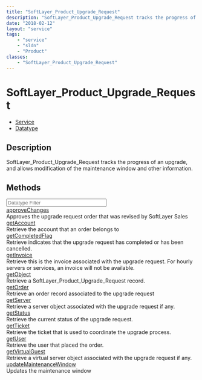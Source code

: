 ```yaml
---
title: "SoftLayer_Product_Upgrade_Request"
description: "SoftLayer_Product_Upgrade_Request tracks the progress of an upgrade, and allows modification of the maintenance window a... "
date: "2018-02-12"
layout: "service"
tags:
    - "service"
    - "sldn"
    - "Product"
classes:
    - "SoftLayer_Product_Upgrade_Request"
---
```

# SoftLayer_Product_Upgrade_Request
<div id='service-datatype'>
    <ul id='sldn-reference-tabs'>
    <li id='service'> <a href='/reference/services/SoftLayer_Product_Upgrade_Request' >Service</a></li>    <li id='datatype'> <a href='/reference/datatypes/SoftLayer_Product_Upgrade_Request' >Datatype</a></li>
    </ul>
</div>

## Description
SoftLayer_Product_Upgrade_Request tracks the progress of an upgrade, and allows modification of the maintenance window and other information. 



        
<div id="properties" class="content">
    <h2>Methods</h2>
    <div class="view-filters">
        <div class="clearfix">
            <div class="search-input-box">
                <input placeholder="Datatype Filter" onkeyup="titleSearch(inputId='edit-combine', divId='method-div', elementClass='method-row')" 
                    type="text" id="edit-combine" value="" size="30" maxlength="128" class="form-text">
            </div>
        </div>
    </div>
    <div id="method-div">
            <div class="method-row">
                        <span class='view-field-title'><a href='/reference/services/SoftLayer_Product_Upgrade_Request/approveChanges'> approveChanges</a> </span>
            <div class='views-field-body'>Approves the upgrade request order that was revised by SoftLayer Sales</div>
        </div>
            <div class="method-row">
                        <span class='view-field-title'><a href='/reference/services/SoftLayer_Product_Upgrade_Request/getAccount'> getAccount</a> </span>
            <div class='views-field-body'>Retrieve the account that an order belongs to</div>
        </div>
            <div class="method-row">
                        <span class='view-field-title'><a href='/reference/services/SoftLayer_Product_Upgrade_Request/getCompletedFlag'> getCompletedFlag</a> </span>
            <div class='views-field-body'>Retrieve indicates that the upgrade request has completed or has been cancelled.</div>
        </div>
            <div class="method-row">
                        <span class='view-field-title'><a href='/reference/services/SoftLayer_Product_Upgrade_Request/getInvoice'> getInvoice</a> </span>
            <div class='views-field-body'>Retrieve this is the invoice associated with the upgrade request. For hourly servers or services, an invoice will not be available.</div>
        </div>
            <div class="method-row">
                        <span class='view-field-title'><a href='/reference/services/SoftLayer_Product_Upgrade_Request/getObject'> getObject</a> </span>
            <div class='views-field-body'>Retrieve a SoftLayer_Product_Upgrade_Request record.</div>
        </div>
            <div class="method-row">
                        <span class='view-field-title'><a href='/reference/services/SoftLayer_Product_Upgrade_Request/getOrder'> getOrder</a> </span>
            <div class='views-field-body'>Retrieve an order record associated to the upgrade request</div>
        </div>
            <div class="method-row">
                        <span class='view-field-title'><a href='/reference/services/SoftLayer_Product_Upgrade_Request/getServer'> getServer</a> </span>
            <div class='views-field-body'>Retrieve a server object associated with the upgrade request if any.</div>
        </div>
            <div class="method-row">
                        <span class='view-field-title'><a href='/reference/services/SoftLayer_Product_Upgrade_Request/getStatus'> getStatus</a> </span>
            <div class='views-field-body'>Retrieve the current status of the upgrade request.</div>
        </div>
            <div class="method-row">
                        <span class='view-field-title'><a href='/reference/services/SoftLayer_Product_Upgrade_Request/getTicket'> getTicket</a> </span>
            <div class='views-field-body'>Retrieve the ticket that is used to coordinate the upgrade process.</div>
        </div>
            <div class="method-row">
                        <span class='view-field-title'><a href='/reference/services/SoftLayer_Product_Upgrade_Request/getUser'> getUser</a> </span>
            <div class='views-field-body'>Retrieve the user that placed the order.</div>
        </div>
            <div class="method-row">
                        <span class='view-field-title'><a href='/reference/services/SoftLayer_Product_Upgrade_Request/getVirtualGuest'> getVirtualGuest</a> </span>
            <div class='views-field-body'>Retrieve a virtual server object associated with the upgrade request if any.</div>
        </div>
            <div class="method-row">
                        <span class='view-field-title'><a href='/reference/services/SoftLayer_Product_Upgrade_Request/updateMaintenanceWindow'> updateMaintenanceWindow</a> </span>
            <div class='views-field-body'>Updates the maintenance window</div>
        </div>
        </div>
</div>

